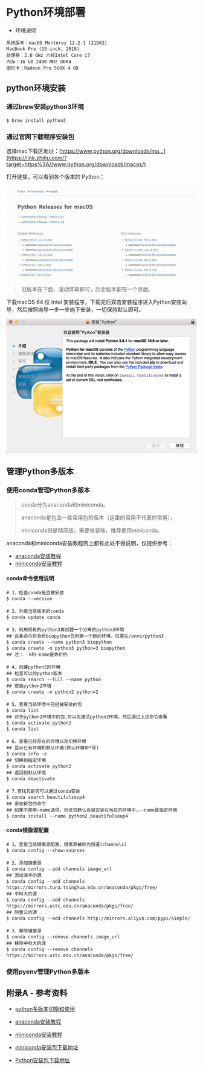 # Python环境部署

* 环境说明

```shell
系统版本：macOS Monterey 12.2.1 (21D62)
MacBook Pro (15-inch, 2018)
处理器：2.6 GHz 六核Intel Core i7
内存：16 GB 2400 MHz DDR4
图形卡：Radeon Pro 560X 4 GB
```

## python环境安装

### 通过brew安装python3环境

```shell
$ brew install python3
```

### 通过官网下载程序安装包

选择mac下载区地址：[https://www.python.org/downloads/ma...](https://link.zhihu.com/?target=https%3A//www.python.org/downloads/macos/)

打开链接，可以看到各个版本的 Python：

![image-20220220111019918](_images/Python环境部署/image-20220220111019918.png)

> 旧版本在下面，滚动屏幕即可，历史版本都在一个页面。

下载macOS 64 位 Intel 安装程序，下载完后双击安装程序进入Python安装向导，然后按照向导一步一步向下安装，一切保持默认即可。

![img](_images/Python环境部署/v2-9bc8e8474eef38becf1b36d41f67a0d1_b.webp)

## 管理Python多版本

### 使用conda管理Python多版本

>  conda分为anaconda和miniconda。
>
>  anaconda是包含一些常用包的版本（这里的常用不代表你常用），
>
>  miniconda则是精简版，需要啥装啥，推荐使用miniconda。

anaconda和miniconda安装教程网上都有此处不做说明，仅提供参考：

* [anaconda安装教程](https://anaconda.org.cn/anaconda/install/)
* [miniconda安装教程](https://conda.io/en/latest/miniconda.html#installing)

#### conda命令使用说明

```shell 
# 1、检查conda是否被安装
$ conda --version

# 2、升级当前版本的conda
$ conda update conda

# 3、利用现有的python3再创建一个分离的python3环境
## 这条命令将会给biopython包创建一个新的环境，位置在/envs/python3
$ conda create --name python3 biopython
$ conda create -n python3 python=3 biopython
## 注： -n和–name是等价的

# 4、创建python2的环境
## 检查可以的python版本
$ conda search --full --name python
## 安装python2环境
$ conda create -n python2 python=2

# 5、查看当前环境中已经被安装的包
$ conda list
## 对于python2环境中的包,可以先激活python2环境，然后通过上述命令查看
$ conda activate python2
$ conda list

# 6、查看已经存在的环境以及切换环境
## 显示已有环境和默认环境(默认环境带*号)
$ conda info -e
## 切换到指定环境
$ conda activate python2
## 退回到默认环境
$ conda deactivate

# 7.查找包是否可以通过conda安装
$ conda search beautifulsoup4
## 安装新包的命令
## 如果不使用–name选项，则该包默认会被安装在当前的环境中,--name是指定环境
$ conda install --name python2 beautifulsoup4
```

#### conda镜像源配置

```shell
# 1、查看当前镜像源配置，镜像源被称为频道(channels)
$ conda config --show-sources

# 2、添加镜像源
$ conda config --add channels image_url
## 添加清华的源
$ conda config --add channels https://mirrors.tuna.tsinghua.edu.cn/anaconda/pkgs/free/
## 中科大的源
$ conda config --add channels https://mirrors.ustc.edu.cn/anaconda/pkgs/free/ 
## 阿里云的源
$ conda config --add channels http://mirrors.aliyun.com/pypi/simple/

# 3、移除镜像源
$ conda config --remove channels image_url
## 移除中科大的源
$ conda config --remove channels https://mirrors.ustc.edu.cn/anaconda/pkgs/free/ 
```

### 使用pyenv管理Python多版本



## 附录A - 参考资料

* [python多版本切换和使用](https://blog.csdn.net/qq_32458499/article/details/82928920)

* [anaconda安装教程](https://anaconda.org.cn/anaconda/install/)
* [miniconda安装教程](https://conda.io/en/latest/miniconda.html#installing)
* [miniconda安装包下载地址](https://conda.io/en/latest/miniconda_hashes.html)
* [Python安装包下载地址](https://www.python.org/downloads/macos/)



